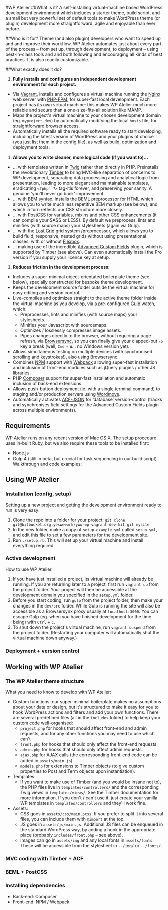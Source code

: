 #WP Atelier
##What is it?
A self-installing virtual-machine based WordPress development environment which includes a starter theme, build script, and a small but very powerful set of default tools to make WordPress theme (or plugin) development more straightforward, agile and enjoyable than ever before.

##Who is it for?
Theme (and also plugin) developers who want to speed up and and improve their workflow. WP Atelier automates just about every part of the process – from set up, through development, to deployment – using best-in-class tools and and both following and encouraging all kinds of best practices. It is also readily customizable.

##What exactly does it do?
1. **Fully installs and configures an independent development environment for each project.**
 * Via [Vagrant](https://www.vagrantup.com/), installs and configures a virtual machine running the [Nginx](https://nginx.org/) web server with [PHP-FPM](https://php-fpm.org/), for super-fast local development. Each project has its own virtual machine: this makes WP Atelier much more reliable and secure than a one-size-fits-all solution like MAMP.
 * Maps the project's virtual machine to your chosen development domain (eg. `myproject.dev`) by automatically modifying the local `hosts` file, for straightforward browser access.
 * Automatically installs all the required software ready to start developing, including the latest version of WordPress and your plugins of choice (you just list them in the config file), as well as build, optimization and deployment tools.

1. **Allows you to write cleaner, more logical code (if you want to)...**
 * ... with templates written in [Twig](http://twig.sensiolabs.org/) rather than directly in PHP. Preinstalls the revolutionary [Timber](https://upstatement.com/timber/) to bring MVC-like separation of concerns to WP development, separating data processing and analytical logic from presentation, leading to more elegant and maintainable templates, eradicating `<?php``?>` tag-itis forever, and preserving your sanity. A genuine 'you'll never go back' improvement.
 * ... with [BEM syntax](http://csswizardry.com/2013/01/mindbemding-getting-your-head-round-bem-syntax/). Installs the [BEML](https://github.com/zenwalker/node-beml) preprocessor for HTML which allows you to write much less repetitive BEM markup (see below), and which in turn reflects our CSS structure more closely.
 * ... with [PostCSS](https://github.com/postcss/postcss) for variables, mixins and other CSS enhancements (it can compile your SASS or LESS). By default we preprocess, lints and minifies (with source maps) your stylesheets (again via Gulp).
 * ... with the [Lost Grid](https://github.com/peterramsing/lost) grid system /preprocessor, which allows you to build fluid, responsive, nested grids without using presentational classes, with or without [Flexbox](https://github.com/peterramsing/lost).
 * ... making use of the incredible [Advanced Custom Fields](https://www.advancedcustomfields.com/) plugin, which is supported by Timber (see above). Can even automatically install the Pro version if you supply your licence key at setup.

1. **Reduces friction in the development process:**
 * Includes a super-minimal object-orientated boilerplate theme (see below), specially constructed for bespoke theme development.
 * Keeps the development source folder outside the virtual machine for easy editing and version control.
 * Live-compiles and optimizes straight to the active theme folder inside the virtual machine as you develop, via a pre-configured [Gulp](http://gulpjs.com/) watch, which:
     * Preprocesses, lints and minifies (with source maps) your stylesheets.
     * Minifies your Javascript with sourcemaps.
     * Optimizes / losslessly compresses image assets.
     * Pipes changes directly to the browser, without requiring a page refresh, via [Browsersync](https://www.browsersync.io/), so you can finally give your clapped-out `F5` key a break (well, `Cmd` + `W`… no Windows version yet).
 * Allows simultaneous testing on multiple devices (with synchronised scrolling and keystrokes!), also using Browsersync.
 * Combines [NPM](https://www.npmjs.com/) support with [Webpack](https://webpack.github.io/) allowing super-fast installation and inclusion of front-end modules such as jQuery plugins / other JS libraries.
 * PHP [Composer](https://getcomposer.org/) support for super-fast installation and automatic inclusion of back-end extensions.
 * Allows push-button deployment (ie. with a single terminal command) to staging and/or production servers using [Wordmove](https://github.com/welaika/wordmove).
 * Automatically activates [ACF-JSON](https://www.advancedcustomfields.com/resources/local-json/) for ‘database’ version-control (tracks and synchronises field settings for the Advanced Custom Fields plugin across multiple environments).

## Requirements
WP Atelier runs on any recent version of Mac OS X. The setup procedure uses in-built Ruby, but we also require these tools to be installed first:

* Node.js
* Gulp 4 (still in beta, but crucial for task sequencing in our build script)
Walkthrough and code examples:

## Using WP Atelier

### Installation (config, setup)
Setting up a new project and getting the development environment ready to run is very easy:

1. Clone the repo into a folder for your project: `git clone git@bitbucket.org:yeswework/yww-wp-vagrant-dev-kit.git mysite`
1. In the new folder, make a copy of `setup-example.yml` called `setup.yml`, and edit this file to set a few parameters for the development site.
1. Run `./setup.rb`. This will set up your virtual machine and install everything required.

### Active development
How to use WP Atelier.

1. If you have just installed a project, its virtual machine will already be running. If you are returning later to a project, first run `vagrant up` from the project folder. Your project will then be accessible at the development domain you specified in the `setup.yml` folder.
1. Before you start coding, run `gulp` from the project folder, then make your changes in the `dev/src` folder. While Gulp is running the site will also be accessible as a Browsersynx proxy usually at `localhost:3000`. You can escape Gulp (eg. when you have finished development for the time being) with `Ctrl` + `C`.
1. To shut down the project's virtual machine, run `vagrant suspend` from the project folder. (Restarting your computer will automatically shut the virtual machine down anyway.)

### Deployment + version control

## Working with WP Atelier
### The WP Atelier theme structure
What you need to know to develop with WP Atelier:

* Custom functions: our super-minimal boilerplate makes no assumptions about your data or design, but it's structured to make it easy for you to hook WordPress actions and filters and add your own functions. There are several predefined files (all in the `includes` folder) to help keep your custom code well-organised:
     * `project.php` for hooks that should affect front-end and admin requests, and for any other functions you may need to use which can't
     * `front.php` for hooks that should only affect the front-end requests.
     * `admin.php` for hooks that should only affect admin requests.
     * `ajax.php` for AJAX calls (the corresponding front-end code can be added in `assets/main.js`)
     * `models.php` for extensions to Timber objects (to give custom properties to Post and Term objects upon instantiation).
* Templates:
     * If you want to make use of Timber (and you would be insane not to), the PHP files live in `templates/controllers/` and the corresponding Twig views in `templates/views/`. See the Timber documentation for more information. If you don't / can't use it, just create your vanilla WP templates in `templates/controllers` and they'll work fine.
* Assets:
     * CSS goes in `assets/css/main.pcss`. If you prefer to split it into several files, you can include them with `@import` at the top.
     * JS goes in `assets/js/main.js`. Additional JS files can be enqueued in the standard WordPress way, by adding a hook in the appropriate place (probably `includes/front.php` – see above).
     * Images can go in `assets/img` and any local fonts in `assets/fonts`. These will be accessible from the stylesheet in `../img/` or `../fonts/`.

### MVC coding with Timber + ACF

### BEML + PostCSS

### Installing dependencies
* Back-end: Composer
* Front-end: NPM / Webpack